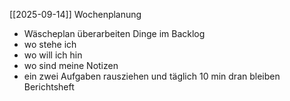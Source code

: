 [[2025-09-14]]
Wochenplanung
- Wäscheplan überarbeiten
Dinge im Backlog
- wo stehe ich
- wo will ich hin
- wo sind meine Notizen
- ein zwei Aufgaben rausziehen und täglich 10 min dran bleiben
Berichtsheft